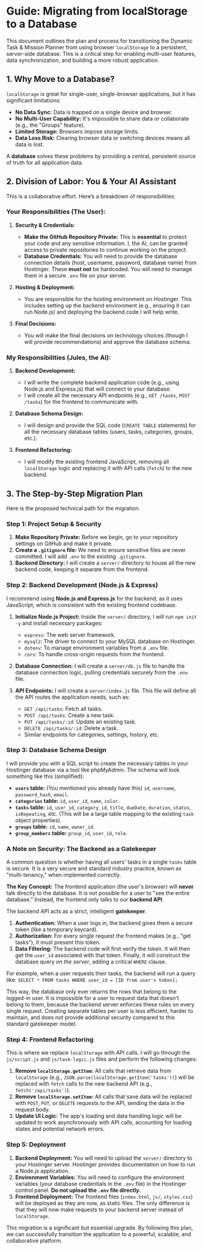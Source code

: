 # Guide: Migrating from localStorage to a Database

This document outlines the plan and process for transitioning the Dynamic Task & Mission Planner from using browser `localStorage` to a persistent, server-side database. This is a critical step for enabling multi-user features, data synchronization, and building a more robust application.

## **1. Why Move to a Database?**

`localStorage` is great for single-user, single-browser applications, but it has significant limitations:
*   **No Data Sync:** Data is trapped on a single device and browser.
*   **No Multi-User Capability:** It's impossible to share data or collaborate (e.g., the "Groups" feature).
*   **Limited Storage:** Browsers impose storage limits.
*   **Data Loss Risk:** Clearing browser data or switching devices means all data is lost.

A **database** solves these problems by providing a central, persistent source of truth for all application data.

## **2. Division of Labor: You & Your AI Assistant**

This is a collaborative effort. Here’s a breakdown of responsibilities:

### **Your Responsibilities (The User):**

1.  **Security & Credentials:**
    *   **Make the GitHub Repository Private:** This is **essential** to protect your code and any sensitive information. I, the AI, can be granted access to private repositories to continue working on the project.
    *   **Database Credentials:** You will need to provide the database connection details (host, username, password, database name) from Hostinger. These **must not** be hardcoded. You will need to manage them in a secure `.env` file on your server.

2.  **Hosting & Deployment:**
    *   You are responsible for the hosting environment on Hostinger. This includes setting up the backend environment (e.g., ensuring it can run Node.js) and deploying the backend code I will help write.

3.  **Final Decisions:**
    *   You will make the final decisions on technology choices (though I will provide recommendations) and approve the database schema.

### **My Responsibilities (Jules, the AI):**

1.  **Backend Development:**
    *   I will write the complete backend application code (e.g., using Node.js and Express.js) that will connect to your database.
    *   I will create all the necessary API endpoints (e.g., `GET /tasks`, `POST /tasks`) for the frontend to communicate with.

2.  **Database Schema Design:**
    *   I will design and provide the SQL code (`CREATE TABLE` statements) for all the necessary database tables (users, tasks, categories, groups, etc.).

3.  **Frontend Refactoring:**
    *   I will modify the existing frontend JavaScript, removing all `localStorage` logic and replacing it with API calls (`fetch`) to the new backend.

## **3. The Step-by-Step Migration Plan**

Here is the proposed technical path for the migration.

### **Step 1: Project Setup & Security**

1.  **Make Repository Private:** Before we begin, go to your repository settings on GitHub and make it private.
2.  **Create a `.gitignore` file:** We need to ensure sensitive files are never committed. I will add `.env` to the existing `.gitignore`.
3.  **Backend Directory:** I will create a `server/` directory to house all the new backend code, keeping it separate from the frontend.

### **Step 2: Backend Development (Node.js & Express)**

I recommend using **Node.js and Express.js** for the backend, as it uses JavaScript, which is consistent with the existing frontend codebase.

1.  **Initialize Node.js Project:** Inside the `server/` directory, I will run `npm init -y` and install necessary packages:
    *   `express`: The web server framework.
    *   `mysql2`: The driver to connect to your MySQL database on Hostinger.
    *   `dotenv`: To manage environment variables from a `.env` file.
    *   `cors`: To handle cross-origin requests from the frontend.

2.  **Database Connection:** I will create a `server/db.js` file to handle the database connection logic, pulling credentials securely from the `.env` file.

3.  **API Endpoints:** I will create a `server/index.js` file. This file will define all the API routes the application needs, such as:
    *   `GET /api/tasks`: Fetch all tasks.
    *   `POST /api/tasks`: Create a new task.
    *   `PUT /api/tasks/:id`: Update an existing task.
    *   `DELETE /api/tasks/:id`: Delete a task.
    *   Similar endpoints for categories, settings, history, etc.

### **Step 3: Database Schema Design**

I will provide you with a SQL script to create the necessary tables in your Hostinger database via a tool like phpMyAdmin. The schema will look something like this (simplified):

*   **`users` table:** (You mentioned you already have this) `id`, `username`, `password_hash`, `email`.
*   **`categories` table:** `id`, `user_id`, `name`, `color`.
*   **`tasks` table:** `id`, `user_id`, `category_id`, `title`, `dueDate`, `duration`, `status`, `isRepeating`, etc. (This will be a large table mapping to the existing `task` object properties).
*   **`groups` table:** `id`, `name`, `owner_id`.
*   **`group_members` table:** `group_id`, `user_id`, `role`.

### **A Note on Security: The Backend as a Gatekeeper**

A common question is whether having all users' tasks in a single `tasks` table is secure. It is a very secure and standard industry practice, known as "multi-tenancy," when implemented correctly.

**The Key Concept:** The frontend application (the user's browser) will **never** talk directly to the database. It is not possible for a user to "see the entire database." Instead, the frontend only talks to our **backend API**.

The backend API acts as a strict, intelligent **gatekeeper**.

1.  **Authentication:** When a user logs in, the backend gives them a secure token (like a temporary keycard).
2.  **Authorization:** For every single request the frontend makes (e.g., "get tasks"), it must present this token.
3.  **Data Filtering:** The backend code will first verify the token. It will then get the `user_id` associated with that token. Finally, it will construct the database query *on the server*, adding a critical `WHERE` clause.

For example, when a user requests their tasks, the backend will run a query like:
`SELECT * FROM tasks WHERE user_id = [ID from user's token];`

This way, the database only ever returns the rows that belong to the logged-in user. It is impossible for a user to request data that doesn't belong to them, because the backend server enforces these rules on every single request. Creating separate tables per user is less efficient, harder to maintain, and does not provide additional security compared to this standard gatekeeper model.

### **Step 4: Frontend Refactoring**

This is where we replace `localStorage` with API calls. I will go through the `js/script.js` and `js/task-logic.js` files and perform the following changes:

1.  **Remove `localStorage.getItem`:** All calls that retrieve data from `localStorage` (e.g., `JSON.parse(localStorage.getItem('tasks'))`) will be replaced with `fetch` calls to the new backend API (e.g., `fetch('/api/tasks')`).
2.  **Remove `localStorage.setItem`:** All calls that save data will be replaced with `POST`, `PUT`, or `DELETE` requests to the API, sending the data in the request body.
3.  **Update UI Logic:** The app's loading and data handling logic will be updated to work asynchronously with API calls, accounting for loading states and potential network errors.

### **Step 5: Deployment**

1.  **Backend Deployment:** You will need to upload the `server/` directory to your Hostinger server. Hostinger provides documentation on how to run a Node.js application.
2.  **Environment Variables:** You will need to configure the environment variables (your database credentials in the `.env` file) in the Hostinger control panel. **Do not upload the `.env` file directly.**
3.  **Frontend Deployment:** The frontend files (`index.html`, `js/`, `styles.css`) will be deployed as they are now, as static files. The only difference is that they will now make requests to your backend server instead of `localStorage`.

This migration is a significant but essential upgrade. By following this plan, we can successfully transition the application to a powerful, scalable, and collaborative platform.
